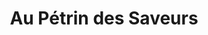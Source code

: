 ---
title: "Au Pétrin des Saveurs"
url: /reignier-esery/au-petrin-des-saveurs/
shop: boulangerie
---